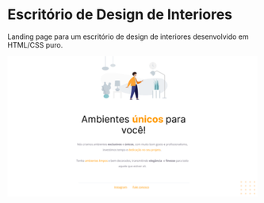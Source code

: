 # Escritório de Design de Interiores

Landing page para um escritório de design de interiores desenvolvido em HTML/CSS puro.

<img src="images/Projeto.png" alt="imagem da landing page">